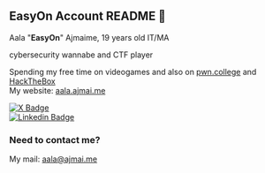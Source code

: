 ## EasyOn Account README 👺

Aala "**EasyOn**" Ajmaime, 
19 years old
IT/MA

cybersecurity wannabe and CTF player

Spending my free time on videogames and also on <a href="https://pwn.college">pwn.college</a> and <a href="https://HackTheBox.com">HackTheBox</a><br>
My website: <a href="https://aala.ajmai.me">aala.ajmai.me</a><br>

<div id="badges">
  <a href="https://twitter.com/e4syon">
    <img src="https://img.shields.io/badge/e4syOn-black?style=for-the-badge&logo=X&logoColor=white" alt="X Badge"/>
  </a><br>
  <a href="https://www.linkedin.com/in/aala-ajmaime-722757305/">
  	<img src="https://img.shields.io/badge/Aala%20Ajmaime-blue?style=for-the-bade&logo=linkedin&logoColor=white")] alt="Linkedin Badge"/>
  </a>
</div>

### Need to contact me?
My mail: aala@ajmai.me
